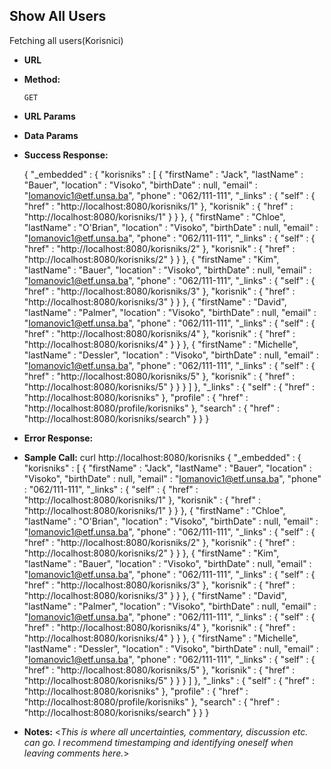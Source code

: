 Show All Users
----
  Fetching all users(Korisnici)

* **URL**

  </korisniks>

* **Method:**

  `GET` 

*  **URL Params**

* **Data Params**


* **Success Response:**

  {
  "_embedded" : {
    "korisniks" : [ {
      "firstName" : "Jack",
      "lastName" : "Bauer",
      "location" : "Visoko",
      "birthDate" : null,
      "email" : "Iomanovic1@etf.unsa.ba",
      "phone" : "062/111-111",
      "_links" : {
        "self" : {
          "href" : "http://localhost:8080/korisniks/1"
        },
        "korisnik" : {
          "href" : "http://localhost:8080/korisniks/1"
        }
      }
    }, {
      "firstName" : "Chloe",
      "lastName" : "O'Brian",
      "location" : "Visoko",
      "birthDate" : null,
      "email" : "Iomanovic1@etf.unsa.ba",
      "phone" : "062/111-111",
      "_links" : {
        "self" : {
          "href" : "http://localhost:8080/korisniks/2"
        },
        "korisnik" : {
          "href" : "http://localhost:8080/korisniks/2"
        }
      }
    }, {
      "firstName" : "Kim",
      "lastName" : "Bauer",
      "location" : "Visoko",
      "birthDate" : null,
      "email" : "Iomanovic1@etf.unsa.ba",
      "phone" : "062/111-111",
      "_links" : {
        "self" : {
          "href" : "http://localhost:8080/korisniks/3"
        },
        "korisnik" : {
          "href" : "http://localhost:8080/korisniks/3"
        }
      }
    }, {
      "firstName" : "David",
      "lastName" : "Palmer",
      "location" : "Visoko",
      "birthDate" : null,
      "email" : "Iomanovic1@etf.unsa.ba",
      "phone" : "062/111-111",
      "_links" : {
        "self" : {
          "href" : "http://localhost:8080/korisniks/4"
        },
        "korisnik" : {
          "href" : "http://localhost:8080/korisniks/4"
        }
      }
    }, {
      "firstName" : "Michelle",
      "lastName" : "Dessler",
      "location" : "Visoko",
      "birthDate" : null,
      "email" : "Iomanovic1@etf.unsa.ba",
      "phone" : "062/111-111",
      "_links" : {
        "self" : {
          "href" : "http://localhost:8080/korisniks/5"
        },
        "korisnik" : {
          "href" : "http://localhost:8080/korisniks/5"
        }
      }
    } ]
  },
  "_links" : {
    "self" : {
      "href" : "http://localhost:8080/korisniks"
    },
    "profile" : {
      "href" : "http://localhost:8080/profile/korisniks"
    },
    "search" : {
      "href" : "http://localhost:8080/korisniks/search"
    }
  }
}
 
* **Error Response:**
* **Sample Call:**
curl http://localhost:8080/korisniks
 {
  "_embedded" : {
    "korisniks" : [ {
      "firstName" : "Jack",
      "lastName" : "Bauer",
      "location" : "Visoko",
      "birthDate" : null,
      "email" : "Iomanovic1@etf.unsa.ba",
      "phone" : "062/111-111",
      "_links" : {
        "self" : {
          "href" : "http://localhost:8080/korisniks/1"
        },
        "korisnik" : {
          "href" : "http://localhost:8080/korisniks/1"
        }
      }
    }, {
      "firstName" : "Chloe",
      "lastName" : "O'Brian",
      "location" : "Visoko",
      "birthDate" : null,
      "email" : "Iomanovic1@etf.unsa.ba",
      "phone" : "062/111-111",
      "_links" : {
        "self" : {
          "href" : "http://localhost:8080/korisniks/2"
        },
        "korisnik" : {
          "href" : "http://localhost:8080/korisniks/2"
        }
      }
    }, {
      "firstName" : "Kim",
      "lastName" : "Bauer",
      "location" : "Visoko",
      "birthDate" : null,
      "email" : "Iomanovic1@etf.unsa.ba",
      "phone" : "062/111-111",
      "_links" : {
        "self" : {
          "href" : "http://localhost:8080/korisniks/3"
        },
        "korisnik" : {
          "href" : "http://localhost:8080/korisniks/3"
        }
      }
    }, {
      "firstName" : "David",
      "lastName" : "Palmer",
      "location" : "Visoko",
      "birthDate" : null,
      "email" : "Iomanovic1@etf.unsa.ba",
      "phone" : "062/111-111",
      "_links" : {
        "self" : {
          "href" : "http://localhost:8080/korisniks/4"
        },
        "korisnik" : {
          "href" : "http://localhost:8080/korisniks/4"
        }
      }
    }, {
      "firstName" : "Michelle",
      "lastName" : "Dessler",
      "location" : "Visoko",
      "birthDate" : null,
      "email" : "Iomanovic1@etf.unsa.ba",
      "phone" : "062/111-111",
      "_links" : {
        "self" : {
          "href" : "http://localhost:8080/korisniks/5"
        },
        "korisnik" : {
          "href" : "http://localhost:8080/korisniks/5"
        }
      }
    } ]
  },
  "_links" : {
    "self" : {
      "href" : "http://localhost:8080/korisniks"
    },
    "profile" : {
      "href" : "http://localhost:8080/profile/korisniks"
    },
    "search" : {
      "href" : "http://localhost:8080/korisniks/search"
    }
  }
}
* **Notes:**
  <_This is where all uncertainties, commentary, discussion etc. can go. I recommend timestamping and identifying oneself when leaving comments here._> 